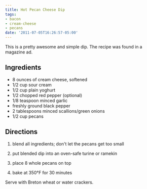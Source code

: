 ```yaml
---
title: Hot Pecan Cheese Dip
tags:
- bacon
- cream-cheese
- pecans
date: '2011-07-05T16:26:57-05:00'
---
```

This is a pretty awesome and simple dip. The recipe was found in a magazine ad.

## Ingredients

* 8 ounces of cream cheese, softened
* 1/2 cup sour cream
* 1/2 cup plain yoghurt
* 1/2 chopped red pepper (optional)
* 1/8 teaspoon minced garlic
* freshly ground black pepper
* 2 tablespoons minced scallions/green onions
* 1/2 cup pecans

## Directions

1.  blend all ingredients; don't let the pecans get too small

1.  put blended dip into an oven-safe turine or ramekin

1.  place 8 whole pecans on top

1.  bake at 350°F for 30 minutes

Serve with Breton wheat or water crackers.

